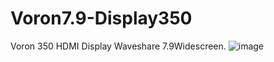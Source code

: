 # Voron7.9-Display350
Voron 350 HDMI Display Waveshare 7.9Widescreen.
![image](https://github.com/robermeyer/Voron7.9-Display350/assets/7516894/d204d2b0-6c87-41ed-a838-005617079ab0)
